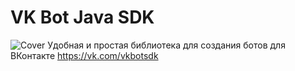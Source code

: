 # VK Bot Java SDK
![Cover](https://pp.userapi.com/c836320/v836320461/57102/BfDwGi-p1qI.jpg)
Удобная и простая библиотека для создания ботов для ВКонтакте https://vk.com/vkbotsdk
